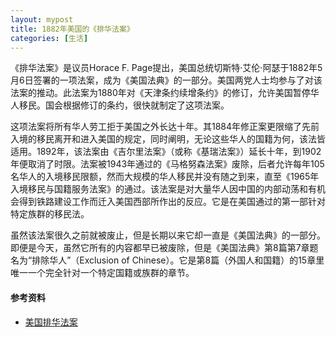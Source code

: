 ```yaml
---
layout: mypost
title: 1882年美国的《排华法案》
categories: [生活]
---
```




《排华法案》是议员Horace F. Page提出，美国总统切斯特·艾伦·阿瑟于1882年5月6日签署的一项法案，成为《美国法典》的一部分。美国两党人士均参与了对该法案的推动。此法案为1880年对《天津条约续增条约》的修订，允许美国暂停华人移民。国会根据修订的条约，很快就制定了这项法案。

这项法案将所有华人劳工拒于美国之外长达十年。其1884年修正案更限缩了先前入境的移民离开和进入美国的规定，同时阐明，无论这些华人的国籍为何，该法皆适用。1892年，该法案由《吉尔里法案》（或称《基瑞法案》）延长十年，到1902年便取消了时限。法案被1943年通过的《马格努森法案》废除，后者允许每年105名华人的入境移民限额，然而大规模的华人移民并没有随之到来，直至《1965年入境移民与国籍服务法案》的通过。该法案是对大量华人因中国的内部动荡和有机会得到铁路建设工作而迁入美国西部所作出的反应。它是在美国通过的第一部针对特定族群的移民法。

虽然该法案很久之前就被废止，但是长期以来它却一直是《美国法典》的一部分。即便是今天，虽然它所有的内容都早已被废除，但是《美国法典》第8篇第7章题名为“排除华人”（Exclusion of Chinese）。它是第8篇（外国人和国籍）的15章里唯一一个完全针对一个特定国籍或族群的章节。

#### 参考资料

- [美国排华法案](https://zh.wikipedia.org/zh-cn/%E7%BE%8E%E5%9B%BD%E6%8E%92%E5%8D%8E%E6%B3%95%E6%A1%88)